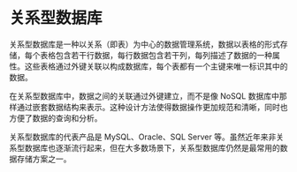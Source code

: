 # 关系型数据库
关系型数据库是一种以关系（即表）为中心的数据管理系统，数据以表格的形式存储，每个表格包含若干行数据，每行数据包含若干列，每列描述了数据的一种属性。这些表格通过外键关联以构成数据库，每个表都有一个主键来唯一标识其中的数据。

在关系型数据库中，数据之间的关联通过外键建立，而不是像 NoSQL 数据库中那样通过嵌套数据结构来表示。这种设计方法使得数据操作更加规范和清晰，同时也方便了数据的查询和分析。

关系型数据库的代表产品是 MySQL、Oracle、SQL Server 等。虽然近年来非关系型数据库也逐渐流行起来，但在大多数场景下，关系型数据库仍然是最常用的数据存储方案之一。